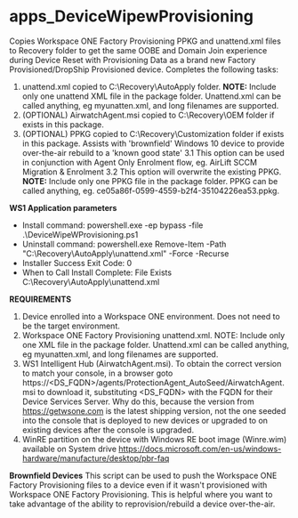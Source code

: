 # apps_DeviceWipewProvisioning
Copies Workspace ONE Factory Provisioning PPKG and unattend.xml files to Recovery folder to get the same OOBE and Domain Join experience during 
Device Reset with Provisioning Data as a brand new Factory Provisioned/DropShip Provisioned device. Completes the following tasks:
1. unattend.xml copied to C:\Recovery\AutoApply folder. 
**NOTE:** Include only one unattend XML file in the package folder. Unattend.xml can be called anything, eg myunatten.xml, and long filenames are supported.
2. (OPTIONAL) AirwatchAgent.msi copied to C:\Recovery\OEM folder if exists in this package. 
3. (OPTIONAL) PPKG copied to C:\Recovery\Customization folder if exists in this package. Assists with 'brownfield' Windows 10 device to provide over-the-air rebuild to a 'known good state'
   3.1 This option can be used in conjunction with Agent Only Enrolment flow, eg. AirLift SCCM Migration & Enrolment
   3.2 This option will overwrite the existing PPKG.
   **NOTE:** Include only one PPKG file in the package folder. PPKG can be called anything, eg. ce05a86f-0599-4559-b2f4-35104226ea53.ppkg.

**WS1 Application parameters**
- Install command:                 powershell.exe -ep bypass -file .\DeviceWipeWProvisioning.ps1
- Uninstall command:               powershell.exe Remove-Item -Path "C:\Recovery\AutoApply\unattend.xml" -Force -Recurse
- Installer Success Exit Code:     0
- When to Call Install Complete:   File Exists C:\Recovery\AutoApply\unattend.xml
    
**REQUIREMENTS**
1. Device enrolled into a Workspace ONE environment. Does not need to be the target environment.
2. Workspace ONE Factory Provisioning unattend.xml. 
   NOTE: Include only one XML file in the package folder. Unattend.xml can be called anything, eg myunatten.xml, and long filenames are supported.
3. WS1 Intelligent Hub (AirwatchAgent.msi). To obtain the correct version to match your console, 
   in a browser goto https://<DS_FQDN>/agents/ProtectionAgent_AutoSeed/AirwatchAgent.msi to download it, substituting <DS_FQDN> with the FQDN 
   for their Device Services Server. Why do this, because the version from https://getwsone.com is the latest shipping version, 
   not the one seeded into the console that is deployed to new devices or upgraded to on existing devices after the console is upgraded.
5. WinRE partition on the device with Windows RE boot image (Winre.wim) available on System drive
   https://docs.microsoft.com/en-us/windows-hardware/manufacture/desktop/pbr-faq

**Brownfield Devices**
This script can be used to push the Workspace ONE Factory Provisioning files to a device even if it wasn't provisioned with Workspace ONE Factory Provisioning.
This is helpful where you want to take advantage of the ability to reprovision/rebuild a device over-the-air.
